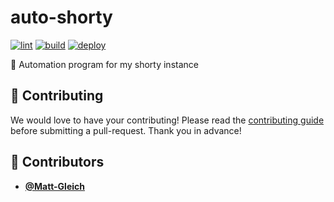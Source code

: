 <!-- DO NOT REMOVE - contributor_list:data:start:["Matt-Gleich"]:end -->

# auto-shorty

[![lint](https://github.com/Matt-Gleich/auto-shorty/actions/workflows/lint.yml/badge.svg)](https://github.com/Matt-Gleich/auto-shorty/actions/workflows/lint.yml)
[![build](https://github.com/Matt-Gleich/auto-shorty/actions/workflows/build.yml/badge.svg)](https://github.com/Matt-Gleich/auto-shorty/actions/workflows/build.yml)
[![deploy](https://github.com/Matt-Gleich/auto-shorty/actions/workflows/deploy.yml/badge.svg)](https://github.com/Matt-Gleich/auto-shorty/actions/workflows/deploy.yml)

🤖 Automation program for my shorty instance

## 🙌 Contributing

We would love to have your contributing! Please read the [contributing guide](CONTRIBUTING.md) before submitting a pull-request. Thank you in advance!

<!-- prettier-ignore-start -->
<!-- DO NOT REMOVE - contributor_list:start -->
## 👥 Contributors


- **[@Matt-Gleich](https://github.com/Matt-Gleich)**

<!-- DO NOT REMOVE - contributor_list:end -->
<!-- prettier-ignore-end -->
